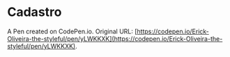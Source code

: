 # Cadastro

A Pen created on CodePen.io. Original URL: [https://codepen.io/Erick-Oliveira-the-styleful/pen/yLWKKXK](https://codepen.io/Erick-Oliveira-the-styleful/pen/yLWKKXK).

